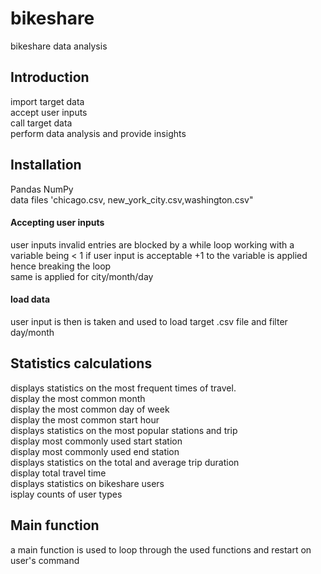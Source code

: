 # bikeshare
bikeshare data analysis 
## Introduction
import target data  
accept user inputs  
call target data  
perform data analysis and provide insights 
## Installation 
Pandas 
NumPy  
data files 'chicago.csv, new_york_city.csv,washington.csv"
#### Accepting user inputs
user inputs invalid entries are blocked by a while loop working with a variable being < 1 if user input is acceptable +1 to the variable is applied hence breaking the loop  
same is applied for city/month/day
#### load data 
user input is then is taken and used to load target .csv file and filter day/month
## Statistics calculations 
displays statistics on the most frequent times of travel.  
display the most common month  
display the most common day of week  
display the most common start hour  
displays statistics on the most popular stations and trip  
display most commonly used start station  
display most commonly used end station  
displays statistics on the total and average trip duration  
display total travel time  
displays statistics on bikeshare users  
isplay counts of user types  
## Main function 
a main function is used to loop through the used functions and restart on user's command 
